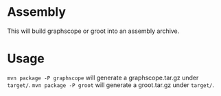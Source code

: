 # Assembly
This will build graphscope or groot into an assembly archive.

# Usage
`mvn package -P graphscope` will generate a graphscope.tar.gz under `target/`.
`mvn package -P groot` will generate a groot.tar.gz under `target/`.